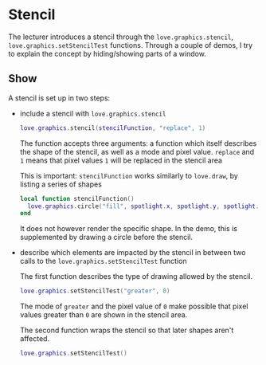 # Stencil

The lecturer introduces a stencil through the `love.graphics.stencil`, `love.graphics.setStencilTest` functions. Through a couple of demos, I try to explain the concept by hiding/showing parts of a window.

## Show

A stencil is set up in two steps:

- include a stencil with `love.graphics.stencil`

  ```lua
  love.graphics.stencil(stencilFunction, "replace", 1)
  ```

  The function accepts three arguments: a function which itself describes the shape of the stencil, as well as a mode and pixel value. `replace` and `1` means that pixel values `1` will be replaced in the stencil area

  This is important: `stencilFunction` works similarly to `love.draw`, by listing a series of shapes

  ```lua
  local function stencilFunction()
    love.graphics.circle("fill", spotlight.x, spotlight.y, spotlight.r)
  end
  ```

  It does not however render the specific shape. In the demo, this is supplemented by drawing a circle before the stencil.

- describe which elements are impacted by the stencil in between two calls to the `love.graphics.setStencilTest` function

  The first function describes the type of drawing allowed by the stencil.

  ```lua
  love.graphics.setStencilTest("greater", 0)
  ```

  The mode of `greater` and the pixel value of `0` make possible that pixel values greater than `0` are shown in the stencil area.

  The second function wraps the stencil so that later shapes aren't affected.

  ```lua
  love.graphics.setStencilTest()
  ```
